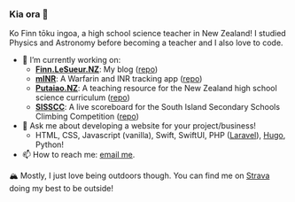 ### Kia ora 👋

Ko Finn tōku ingoa, a high school science teacher in New Zealand! I studied Physics and Astronomy before becoming a teacher and I also love to code.

- 🔭 I’m currently working on:
  - [__Finn.LeSueur.NZ__](https://finn.lesueur.nz): My blog ([repo](https://github.com/finnito/blog))
  - [__mINR__](https://apps.apple.com/us/app/minr/id6448668274?platform=iphone): A Warfarin and INR tracking app ([repo](https://github.com/finnito/minr))
  - [__Putaiao.NZ__](https://putaiao.nz): A teaching resource for the New Zealand high school science curriculum ([repo](https://github.com/finnito/Science))
  - [__SISSCC__](https://www.sisscc.lesueur.nz/): A live scoreboard for the South Island Secondary Schools Climbing Competition ([repo](https://github.com/finnito/SISSCC))
- 💬 Ask me about developing a website for your project/business!
  - HTML, CSS, Javascript (vanilla), Swift, SwiftUI, PHP ([Laravel](https://laravel.com)), [Hugo](https://gohugo.io), Python!
- 📫 How to reach me: [email me](mailto:finn@lesueur.nz).

🏔 Mostly, I just love being outdoors though. You can find me on [Strava](https://www.strava.com/athletes/4215769) doing my best to be outside!

<!--![](https://github-profile-trophy.vercel.app/?username=finnito)-->
